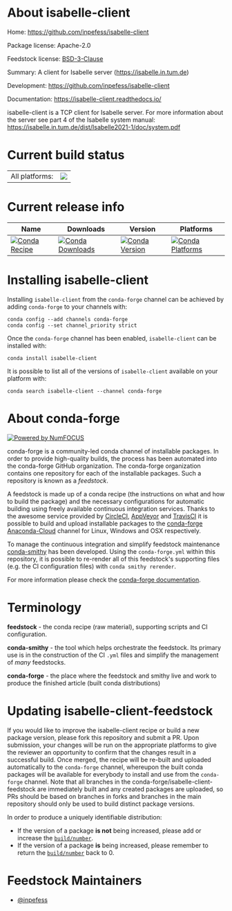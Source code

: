 About isabelle-client
=====================

Home: https://github.com/inpefess/isabelle-client

Package license: Apache-2.0

Feedstock license: [BSD-3-Clause](https://github.com/conda-forge/isabelle-client-feedstock/blob/main/LICENSE.txt)

Summary: A client for Isabelle server (https://isabelle.in.tum.de)

Development: https://github.com/inpefess/isabelle-client

Documentation: https://isabelle-client.readthedocs.io/

isabelle-client is a TCP client for Isabelle server. For more information
about the server see part 4 of the Isabelle system manual:
https://isabelle.in.tum.de/dist/Isabelle2021-1/doc/system.pdf


Current build status
====================


<table><tr><td>All platforms:</td>
    <td>
      <a href="https://dev.azure.com/conda-forge/feedstock-builds/_build/latest?definitionId=15348&branchName=main">
        <img src="https://dev.azure.com/conda-forge/feedstock-builds/_apis/build/status/isabelle-client-feedstock?branchName=main">
      </a>
    </td>
  </tr>
</table>

Current release info
====================

| Name | Downloads | Version | Platforms |
| --- | --- | --- | --- |
| [![Conda Recipe](https://img.shields.io/badge/recipe-isabelle--client-green.svg)](https://anaconda.org/conda-forge/isabelle-client) | [![Conda Downloads](https://img.shields.io/conda/dn/conda-forge/isabelle-client.svg)](https://anaconda.org/conda-forge/isabelle-client) | [![Conda Version](https://img.shields.io/conda/vn/conda-forge/isabelle-client.svg)](https://anaconda.org/conda-forge/isabelle-client) | [![Conda Platforms](https://img.shields.io/conda/pn/conda-forge/isabelle-client.svg)](https://anaconda.org/conda-forge/isabelle-client) |

Installing isabelle-client
==========================

Installing `isabelle-client` from the `conda-forge` channel can be achieved by adding `conda-forge` to your channels with:

```
conda config --add channels conda-forge
conda config --set channel_priority strict
```

Once the `conda-forge` channel has been enabled, `isabelle-client` can be installed with:

```
conda install isabelle-client
```

It is possible to list all of the versions of `isabelle-client` available on your platform with:

```
conda search isabelle-client --channel conda-forge
```


About conda-forge
=================

[![Powered by
NumFOCUS](https://img.shields.io/badge/powered%20by-NumFOCUS-orange.svg?style=flat&colorA=E1523D&colorB=007D8A)](https://numfocus.org)

conda-forge is a community-led conda channel of installable packages.
In order to provide high-quality builds, the process has been automated into the
conda-forge GitHub organization. The conda-forge organization contains one repository
for each of the installable packages. Such a repository is known as a *feedstock*.

A feedstock is made up of a conda recipe (the instructions on what and how to build
the package) and the necessary configurations for automatic building using freely
available continuous integration services. Thanks to the awesome service provided by
[CircleCI](https://circleci.com/), [AppVeyor](https://www.appveyor.com/)
and [TravisCI](https://travis-ci.com/) it is possible to build and upload installable
packages to the [conda-forge](https://anaconda.org/conda-forge)
[Anaconda-Cloud](https://anaconda.org/) channel for Linux, Windows and OSX respectively.

To manage the continuous integration and simplify feedstock maintenance
[conda-smithy](https://github.com/conda-forge/conda-smithy) has been developed.
Using the ``conda-forge.yml`` within this repository, it is possible to re-render all of
this feedstock's supporting files (e.g. the CI configuration files) with ``conda smithy rerender``.

For more information please check the [conda-forge documentation](https://conda-forge.org/docs/).

Terminology
===========

**feedstock** - the conda recipe (raw material), supporting scripts and CI configuration.

**conda-smithy** - the tool which helps orchestrate the feedstock.
                   Its primary use is in the construction of the CI ``.yml`` files
                   and simplify the management of *many* feedstocks.

**conda-forge** - the place where the feedstock and smithy live and work to
                  produce the finished article (built conda distributions)


Updating isabelle-client-feedstock
==================================

If you would like to improve the isabelle-client recipe or build a new
package version, please fork this repository and submit a PR. Upon submission,
your changes will be run on the appropriate platforms to give the reviewer an
opportunity to confirm that the changes result in a successful build. Once
merged, the recipe will be re-built and uploaded automatically to the
`conda-forge` channel, whereupon the built conda packages will be available for
everybody to install and use from the `conda-forge` channel.
Note that all branches in the conda-forge/isabelle-client-feedstock are
immediately built and any created packages are uploaded, so PRs should be based
on branches in forks and branches in the main repository should only be used to
build distinct package versions.

In order to produce a uniquely identifiable distribution:
 * If the version of a package **is not** being increased, please add or increase
   the [``build/number``](https://docs.conda.io/projects/conda-build/en/latest/resources/define-metadata.html#build-number-and-string).
 * If the version of a package **is** being increased, please remember to return
   the [``build/number``](https://docs.conda.io/projects/conda-build/en/latest/resources/define-metadata.html#build-number-and-string)
   back to 0.

Feedstock Maintainers
=====================

* [@inpefess](https://github.com/inpefess/)


